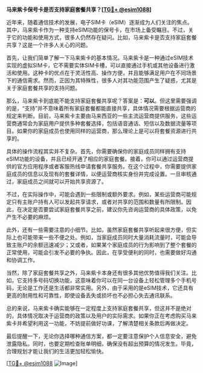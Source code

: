 **马来紫卡保号卡是否支持家庭套餐共享？[[TG💪+ @esim1088](https://t.me/s/esim1088)]**

近年来，随着通信技术的发展，电子SIM卡（eSIM）逐渐成为人们关注的焦点。其中，马来紫卡作为一种支持eSIM功能的保号卡，在市场上备受瞩目。不过，关于它的功能和使用方式，很多人仍然存在疑问。比如，马来紫卡是否支持家庭套餐共享？这是一个许多人关心的问题。

首先，让我们简单了解一下马来紫卡的基本情况。马来紫卡是一种通过eSIM技术实现的虚拟SIM卡，它不需要实体SIM卡槽，可以直接通过手机或其他设备进行激活和使用。这种卡的优点在于灵活性高、操作方便，并且能够满足用户在不同场景下的通信需求。然而，正因为其特殊性，很多人对其功能范围产生了疑惑，尤其是关于家庭套餐共享的支持问题。

那么，马来紫卡到底能不能支持家庭套餐共享呢？答案是：**可以**。但这里需要强调的是，“支持”并不意味着所有家庭套餐都能直接共享，具体情况需要根据运营商的规定来判断。目前，马来紫卡主要由马来西亚的一些主流运营商提供服务，这些运营商通常会为家庭用户提供多种套餐选择，包括语音通话、短信以及数据流量等项目。如果你的家庭成员也使用同样的运营商，那么理论上是可以将套餐资源进行共享的。

具体的操作流程其实并不复杂。首先，你需要确保你的家庭成员同样拥有支持eSIM功能的设备，并且已经开通了相应的家庭套餐。接着，你可以通过运营商提供的官方应用程序或者客服热线申请套餐共享服务。在这个过程中，你需要提供家庭成员的信息以及现有的套餐详情，以便运营商核实身份并完成设置。一旦审核通过，家庭成员之间就可以开始共享资源了。

不过，在实际操作中，可能会遇到一些限制或额外要求。例如，某些运营商可能规定只有主账户持有人可以发起共享请求，或者对共享的范围和数量有所限制。因此，在决定是否要尝试家庭套餐共享之前，建议你先咨询运营商的具体政策，以免产生不必要的麻烦。

此外，还有一些需要注意的小细节。比如，虽然家庭套餐共享听起来很方便，但实际上也可能带来一些不便之处。例如，当家庭成员同时大量消耗流量时，可能会导致主账户的余额迅速减少；又或者，如果某个家庭成员的行为影响到了整个套餐的正常使用，可能会引发不必要的争执。因此，在享受便利的同时，也需要做好沟通和协调工作。

当然，除了家庭套餐共享之外，马来紫卡本身还有很多其他优势值得我们关注。比如，它支持多号码切换功能，这意味着你可以在同一台设备上轻松管理多个手机号码，无论是工作还是生活都非常实用。另外，由于采用的是eSIM技术，它还具有更高的耐用性和可靠性，即使设备丢失或损坏也不必担心失去通讯联系。

总的来说，马来紫卡确实能够在一定程度上支持家庭套餐共享，但这并不是绝对的，具体情况取决于运营商的政策以及用户的实际需求。如果你正在考虑购买马来紫卡并希望利用这一功能，不妨提前做好功课，了解清楚相关条款后再做决定。

最后提醒一下，无论你选择哪种通信方案，都一定要注意保护个人信息安全，避免泄露隐私。同时，也要定期检查账单明细，确保没有超出预算的情况发生。毕竟，合理规划才能让我们的生活更加轻松愉快。

[[TG💪+ @esim1088](https://t.me/s/esim1088) ![Image](https://i.postimg.cc/4NQfJmqS/Snipaste-2025-05-13-00-14-12.png)]